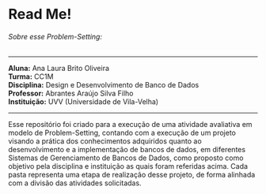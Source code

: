 </br>

# Read Me!
###### Sobre esse Problem-Setting:

****

**Aluna:** Ana Laura Brito Oliveira </br>
**Turma:** CC1M </br>
**Disciplina:** Design e Desenvolvimento de Banco de Dados </br>
**Professor:** Abrantes Araújo Silva Filho </br>
**Instituição:** UVV (Universidade de Vila-Velha)</br>

****

<p>Esse repositório foi criado para a execução de uma atividade avaliativa em modelo de Problem-Setting, contando com a execução de um projeto visando a prática dos conhecimentos adquiridos quanto ao desenvolvimento e a implementação de bancos de dados, em diferentes Sistemas de Gerenciamento de Bancos de Dados, como proposto como objetivo pela disciplina e instituição as quais foram referidas acima. Cada pasta representa uma etapa de realização desse projeto, de forma alinhada com a divisão das atividades solicitadas.</p>

</br>
